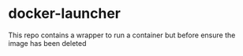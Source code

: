 # docker-launcher
This repo contains a wrapper to run a container but before ensure the image has been deleted
